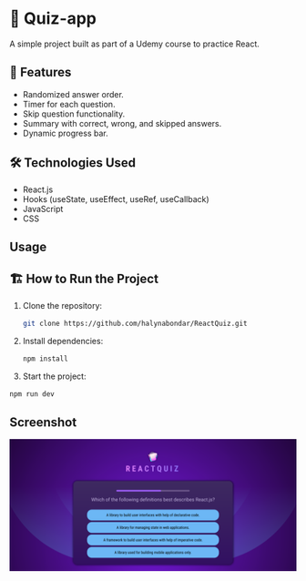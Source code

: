 # 📝 Quiz-app

A simple project built as part of a Udemy course to practice React.

## 🚀 Features
- Randomized answer order.
- Timer for each question.
- Skip question functionality.
- Summary with correct, wrong, and skipped answers.
- Dynamic progress bar.

## 🛠️ Technologies Used

- React.js
- Hooks (useState, useEffect, useRef, useCallback)
- JavaScript
- CSS

## Usage

## 🏗️ How to Run the Project

1. Clone the repository:
   ```bash
   git clone https://github.com/halynabondar/ReactQuiz.git
   ```

2. Install dependencies:
   ```bash
   npm install
   ```

3.	Start the project:
   ```bash
   npm run dev
   ```

## Screenshot

![screenshot.png](src/assets/screenshot.png)